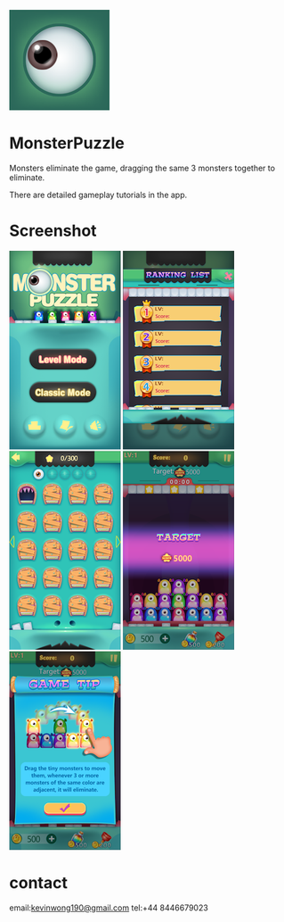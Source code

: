 
![image](https://github.com/ttvkenvin/MonsterPuzzle/blob/master/Logo.png)
# MonsterPuzzle

Monsters eliminate the game, dragging the same 3 monsters together to eliminate.

There are detailed gameplay tutorials in the app.

# Screenshot

![image](https://github.com/ttvkenvin/MonsterPuzzle/blob/master/1.png)
![image](https://github.com/ttvkenvin/MonsterPuzzle/blob/master/2.png)
![image](https://github.com/ttvkenvin/MonsterPuzzle/blob/master/3.png)
![image](https://github.com/ttvkenvin/MonsterPuzzle/blob/master/4.png)
![image](https://github.com/ttvkenvin/MonsterPuzzle/blob/master/5.png)

# contact
email:kevinwong190@gmail.com
tel:+44 8446679023
